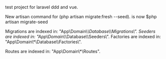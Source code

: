test project for laravel ddd and vue.

New artisan command for (php artisan migrate:fresh --seed). is now $php artisan migrate-seed

Migrations are indexed in: "App\\Domain\\*\\Database\\\Migrations\\".
Seeders are indexed in: "App\\Domain\\*\\Database\\\Seeders\\".
Factories are indexed in: "App\\Domain\\*\\Database\\\Factories\\".

Routes are indexed in: "App\\Domain\\*\\Routes".

